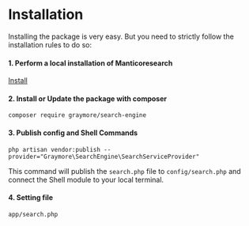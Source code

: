 # Installation
Installing the package is very easy. But you need to strictly follow the installation rules to do so:

#### 1. Perform a local installation of Manticoresearch
[Install](https://manticoresearch.com/install/)

#### 2. Install or Update the package with composer
`composer require graymore/search-engine`

#### 3. Publish config and Shell Commands
`php artisan vendor:publish --provider="Graymore\SearchEngine\SearchServiceProvider"`

This command will publish the `search.php` file to `config/search.php` and connect the Shell module to your local terminal.

#### 4. Setting file
`app/search.php`